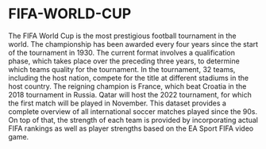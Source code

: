 # FIFA-WORLD-CUP
The FIFA World Cup is the most prestigious football tournament in the world. The championship has been awarded every four years since the start of the tournament in 1930.  The current format involves a qualification phase, which takes place over the preceding three years, to determine which teams quality for the tournament. In the tournament, 32 teams, including the host nation, compete for the title at different stadiums in the host country.  The reigning champion is France, which beat Croatia in the 2018 tournament in Russia. Qatar will host the 2022 tournament, for which the first match will be played in November.  This dataset provides a complete overview of all international soccer matches played since the 90s. On top of that, the strength of each team is provided by incorporating actual FIFA rankings as well as player strengths based on the EA Sport FIFA video game.
